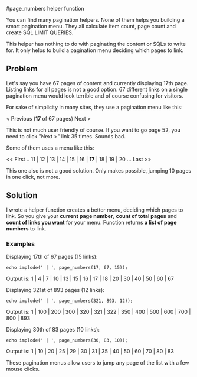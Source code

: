 #page_numbers helper function

You can find many pagination helpers. None of them helps you building a smart pagination menu.
They all calculate item count, page count and create SQL LIMIT QUERIES.

This helper has nothing to do with paginating the content or SQLs to write for.
It only helps to build a pagination menu deciding which pages to link.

## Problem

Let's say you have 67 pages of content and currently displaying 17th page.
Listing links for all pages is not a good option.
67 different links on a single pagination menu would look terrible and of course confusing for visitors.

For sake of simplicity in many sites, they use a pagination menu like this:

< Previous  (**17** of 67 pages) Next >

This is not much user friendly of course.
If you want to go page 52, you need to click "Next >" link 35 times.
Sounds bad.

Some of them uses a menu like this:

<< First .. 11 | 12 | 13 | 14 | 15 | 16 | **17** | 18 | 19 | 20 ... Last >>

This one also is not a good solution. Only makes possible, jumping 10 pages in one click, not more.

## Solution

I wrote a helper function creates a better menu, deciding which pages to link.
So you give your **current page number**, **count of total pages** and **count of links you want** for your menu.
Function returns **a list of page numbers** to link.

### Examples

Displaying 17th of 67 pages (15 links):

    echo implode(' | ', page_numbers(17, 67, 15));

Output is:
1 | 4 | 7 | 10 | 13 | 15 | 16 | 17 | 18 | 20 | 30 | 40 | 50 | 60 | 67


Displaying 321st of 893 pages (12 links):

    echo implode(' | ', page_numbers(321, 893, 12));

Output is:
1 | 100 | 200 | 300 | 320 | 321 | 322 | 350 | 400 | 500 | 600 | 700 | 800 | 893

Displaying 30th of 83 pages (10 links):

    echo implode(' | ', page_numbers(30, 83, 10));

Output is:
1 | 10 | 20 | 25 | 29 | 30 | 31 | 35 | 40 | 50 | 60 | 70 | 80 | 83

These pagination menus allow users to jump any page of the list with a few mouse clicks.